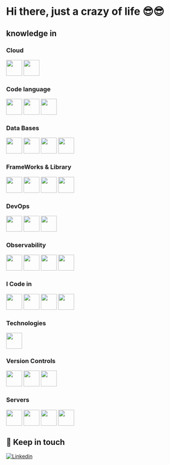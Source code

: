 # Hi there, just a crazy of life 😎😎

## knowledge in
### Cloud
<code><img height="43" src="https://user-images.githubusercontent.com/25181517/183911547-990692bc-8411-4878-99a0-43506cdb69cf.png"></code>
<code><img height="43" src="https://user-images.githubusercontent.com/25181517/183911544-95ad6ba7-09bf-4040-ac44-0adafedb9616.png"></code>


### Code language
<code><img height="43" src="https://www.vectorlogo.zone/logos/java/java-ar21.svg"></code>
<code><img height="43" src="https://www.vectorlogo.zone/logos/python/python-horizontal.svg"></code>
<code><img height="43" src="https://www.vectorlogo.zone/logos/w3_html5/w3_html5-ar21.svg"></code>

### Data Bases
<code><img height="43" src="https://www.vectorlogo.zone/logos/mysql/mysql-ar21.svg"></code>
<code><img height="43" src="https://www.vectorlogo.zone/logos/mongodb/mongodb-ar21.svg"></code>
<code><img height="43" src="https://www.vectorlogo.zone/logos/postgresql/postgresql-ar21.svg"></code>
<code><img height="43" src="https://user-images.githubusercontent.com/25181517/117208736-bdedc080-adf5-11eb-912f-61c7d43705f6.png"></code>

### FrameWorks & Library
<code><img height="43" src="https://user-images.githubusercontent.com/25181517/183891303-41f257f8-6b3d-487c-aa56-c497b880d0fb.png"></code>
<code><img height="43" src="https://www.vectorlogo.zone/logos/angular/angular-ar21.svg"></code>
<code><img height="43" src="https://www.vectorlogo.zone/logos/getbootstrap/getbootstrap-ar21.svg"></code>
<code><img height="43" src="https://user-images.githubusercontent.com/25181517/117207242-07d5a700-adf4-11eb-975e-be04e62b984b.png"></code>

### DevOps
<code><img height="43" src="https://user-images.githubusercontent.com/25181517/117207330-263ba280-adf4-11eb-9b97-0ac5b40bc3be.png"></code>
<code><img height="43" src="https://user-images.githubusercontent.com/25181517/183868728-b2e11072-00a5-47e2-8a4e-4ebbb2b8c554.png"></code>
<code><img height="43" src="https://user-images.githubusercontent.com/25181517/117207330-263ba280-adf4-11eb-9b97-0ac5b40bc3be.png"></code>


### Observability
<code><img height="43" src="https://www.vectorlogo.zone/logos/prometheusio/prometheusio-ar21.svg"></code>
<code><img height="43" src="https://www.vectorlogo.zone/logos/grafana/grafana-ar21.svg"></code>
<code><img height="43" src="https://www.vectorlogo.zone/logos/elasticco_logstash/elasticco_logstash-ar21.svg"></code>
<code><img height="43" src="https://www.vectorlogo.zone/logos/elastic/elastic-ar21.svg"></code>

### I Code in
<code><img height="43" src="https://www.vectorlogo.zone/logos/visualstudio_code/visualstudio_code-ar21.svg"></code>
<code><img height="43" src="https://user-images.githubusercontent.com/25181517/121302773-7aa5d680-c8fa-11eb-98aa-e016fdb2de32.png"></code>
<code><img height="43" src="https://www.vectorlogo.zone/logos/atom_io/atom_io-ar21.svg"></code>
<code><img height="43" src="https://user-images.githubusercontent.com/25181517/183914128-3fc88b4a-4ac1-40e6-9443-9a30182379b7.png"></code>

### Technologies
<code><img height="43" src="https://www.vectorlogo.zone/logos/getpostman/getpostman-ar21.svg"></code>

### Version Controls
<code><img height="43" src="https://user-images.githubusercontent.com/25181517/117364277-fc4eb280-aebd-11eb-8769-a3583c6a2037.png"></code>
<code><img height="43" src="https://user-images.githubusercontent.com/25181517/117364276-fc4eb280-aebd-11eb-92ba-8a6ef74b7313.png"></code>
<code><img height="43" src="https://user-images.githubusercontent.com/25181517/183889532-8bdf36de-c3fe-4800-ae29-c2d160ed5025.png"></code>

### Servers
<code><img height="43" src="https://www.vectorlogo.zone/logos/javaee_glassfish/javaee_glassfish-ar21.svg"></code>
<code><img height="43" src="https://www.vectorlogo.zone/logos/payarafish/payarafish-ar21.svg"></code>
<code><img height="43" src="https://www.vectorlogo.zone/logos/apache_tomcat/apache_tomcat-ar21.svg"></code>
<code><img height="43" src="https://camo.githubusercontent.com/2368b773e142e522b070fed235d65c4a0236762ca0d6f638454384f06449989b/68747470733a2f2f7777772e766563746f726c6f676f2e7a6f6e652f6c6f676f732f77696c64666c792f77696c64666c792d617232312e737667"></code>

## 👋 Keep in touch
[![Linkedin](https://img.shields.io/badge/LinkedIn-0077B5?style=for-the-badge&logo=linkedin&logoColor=white)](https://www.linkedin.com/in/flavioillanesgonzales-2864b51b8/)


